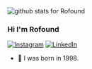 <img  src="https://github-readme-stats.vercel.app/api?username=rofound&show_icons=true&icon_color=0366d6&bg_color=ffffff&hide_title=true" alt="github stats for Rofound">

### Hi I'm Rofound

[![Instagram](https://img.shields.io/static/v1?label=Instagram&message=%20&logo=Instagram&style=flat-square&logoColor=red)](https://www.instagram.com/azendless/)
[![LinkedIn](https://img.shields.io/static/v1?label=LinkedIn&message=%20&logo=LinkedIn&style=flat-square&logoColor=blue)](https://www.linkedin.com/in/chongg/)

- 👨  I was born in 1998.
